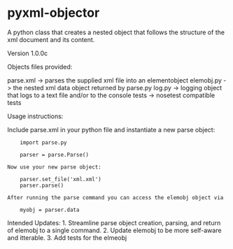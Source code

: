 pyxml-objector
==============

A python class that creates a nested object that follows the structure of the xml document and its content.

Version 1.0.0c

Objects files provided:
  
  parse.xml -> parses the supplied xml file into an elementobject
  elemobj.py -> the nested xml data object returned by parse.py
  log.py -> logging object that logs to a text file and/or to the console
  tests -> nosetest compatible tests

Usage instructions:

Include parse.xml in your python file and instantiate a new parse object:

		import parse.py
		
		parser = parse.Parse()

	Now use your new parse object:

		parser.set_file('xml.xml')
		parser.parse()

	After running the parse command you can access the elemobj object via

		myobj = parser.data


Intended Updates:
	1. Streamline parse object creation, parsing, and return of elemobj to a single command.
	2. Update elemobj to be more self-aware and itterable.
	3. Add tests for the elmeobj

